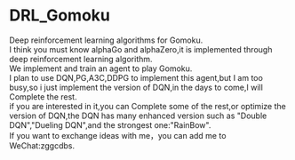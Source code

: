 # DRL_Gomoku
Deep reinforcement learning algorithms for Gomoku.  
I think you must know alphaGo and alphaZero,it is implemented through deep reinforcement learning algorithm.  
We implement and train an agent to play Gomoku.  
I plan to use DQN,PG,A3C,DDPG to implement this agent,but I am too busy,so i just implement the version of DQN,in the days to come,I will Complete the rest.  
if you are interested in it,you can Complete some of the rest,or optimize the version of DQN,the DQN has many enhanced version such as "Double DQN","Dueling DQN",and the strongest one:"RainBow".    
If you want to exchange ideas with me，you can add me to WeChat:zggcdbs.  
